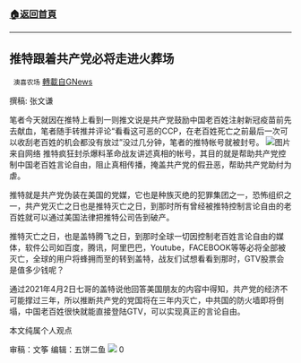###  [:house:返回首頁](https://github.com/ourhimalayas/txt)
---

## 推特跟着共产党必将走进火葬场
` 澳喜农场` [轉載自GNews](https://gnews.org/zh-hans/1060460/)

撰稿: 张文谦

笔者今天就因在推特上看到一则推文说是共产党鼓励中国老百姓注射新冠疫苗前先去献血，笔者随手转推并评论“看看这可恶的CCP，在老百姓死亡之前最后一次可以收刮老百姓的机会都没有放过”没过几分钟，笔者的推特帐号就被封号。
![]()![](https://gnews.org/wp-content/uploads/2021/04/16177700251.png)图片来自网络
推特疯狂封杀爆料革命战友讲述真相的帐号，其目的就是帮助共产党控制中国老百姓言论自由，阻止真相传播，掩盖共产党的假丑恶，帮助共产党助纣为虐。

推特就是共产党伪装在美国的党媒，它也是种族灭绝的犯罪集团之一，恐怖组织之一，共产党灭亡之日也是推特灭亡之日，到那时所有曾经被推特控制言论自由的老百姓就可以通过美国法律把推特公司告到破产。

推特灭亡之日，也是盖特腾飞之日，到那时全球一切因控制老百姓言论自由的媒体，软件公司如百度，腾讯，阿里巴巴，Youtube，FACEBOOK等等必将全部被灭亡，全球的用户将蜂拥而至的转到盖特，战友们试想看看到那时，GTV股票会是值多少钱呢？

通过2021年4月2日七哥的盖特说他回答美国朋友的内容中得知，共产党的经济不可能撑过三年，所以推断共产党的党国将在三年内灭亡，中共国的防火墙即将倒塌，中国老百姓很快就能直接登陆GTV，可以实现真正的言论自由。

本文纯属个人观点

审稿：文筝     编辑：五饼二鱼
![]()![](https://gnews.org/wp-content/uploads/2021/04/澳喜图标2.jpg)
0
